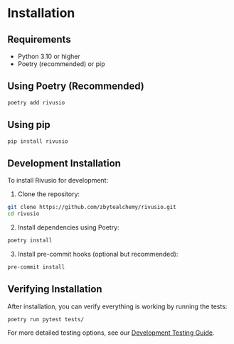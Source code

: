 # Installation

## Requirements

- Python 3.10 or higher
- Poetry (recommended) or pip

## Using Poetry (Recommended)

```bash
poetry add rivusio
```

## Using pip

```bash
pip install rivusio
```

## Development Installation

To install Rivusio for development:

1. Clone the repository:
```bash
git clone https://github.com/zbytealchemy/rivusio.git
cd rivusio
```

2. Install dependencies using Poetry:
```bash
poetry install
```

3. Install pre-commit hooks (optional but recommended):
```bash
pre-commit install
```

## Verifying Installation

After installation, you can verify everything is working by running the tests:

```bash
poetry run pytest tests/
```

For more detailed testing options, see our [Development Testing Guide](../development/testing.md).
